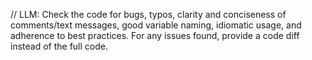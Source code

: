 // LLM: Check the code for bugs, typos, clarity and conciseness of comments/text messages, good variable naming, idiomatic usage, and adherence to best practices. For any issues found, provide a code diff instead of the full code.
